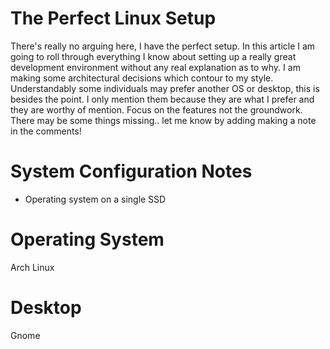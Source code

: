 # The Perfect Linux Setup

There's really no arguing here, I have the perfect setup. In this article I am going to roll through everything I know about setting up a really great development environment without any real explanation as to why. I am making some architectural decisions which contour to my style. Understandably some individuals may prefer another OS or desktop, this is besides the point. I only mention them because they are what I prefer and they are worthy of mention. Focus on the features not the groundwork. There may be some things missing.. let me know by adding making a note in the comments!

# System Configuration Notes

* Operating system on a single SSD

# Operating System

Arch Linux

# Desktop

Gnome



